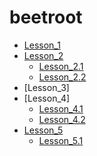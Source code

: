 # beetroot

* [Lesson_1](https://yuriy-ciber.github.io/beetroot/lesson_1)
* [Lesson_2]()
   * [Lesson_2.1](https://yuriy-ciber.githab.io/beetroot/lesson_2/h_work2_form)
   * [Lesson_2.2](https://yuriy-ciber.githab.io/beetroot/lesson_2/h_work2_link)
* [Lesson_3]
* [Lesson_4]
   * [Lesson_4.1](https://yuriy-ciber.githab.io/beetroot/lesson_4/01_simple)
   * [Lesson_4.2](https://yuriy-ciber.githab.io/beetroot/lesson_4/02_hard)
* [Lesson_5](https://yuriy-ciber.githab.io/beetroot/lesson_5/index.html)
   * [Lesson_5.1](https://yuriy-ciber.githab.io/beetroot/lesson_5.1/)
      
    
